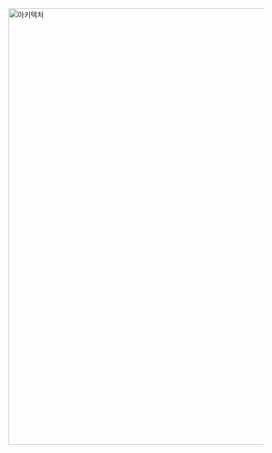 <img width="863" alt="아키텍처" src="https://github.com/user-attachments/assets/bec3c54b-8ed7-4bce-8e7d-6f882d2c6352" />
